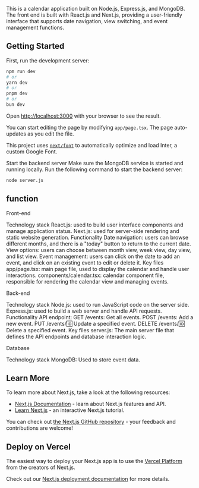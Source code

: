 This is a calendar application built on Node.js, Express.js, and MongoDB. The front end is built with React.js and Next.js, providing a user-friendly interface that supports date navigation, view switching, and event management functions.

## Getting Started

First, run the development server:

```bash
npm run dev
# or
yarn dev
# or
pnpm dev
# or
bun dev
```

Open [http://localhost:3000](http://localhost:3000) with your browser to see the result.

You can start editing the page by modifying `app/page.tsx`. The page auto-updates as you edit the file.

This project uses [`next/font`](https://nextjs.org/docs/basic-features/font-optimization) to automatically optimize and load Inter, a custom Google Font.

Start the backend server
Make sure the MongoDB service is started and running locally. Run the following command to start the backend server:

```bash
node server.js
```
## function

Front-end

Technology stack
React.js: used to build user interface components and manage application status.
Next.js: used for server-side rendering and static website generation.
Functionality
Date navigation: users can browse different months, and there is a "today" button to return to the current date.
View options: users can choose between month view, week view, day view, and list view.
Event management: users can click on the date to add an event, and click on an existing event to edit or delete it.
Key files
app/page.tsx: main page file, used to display the calendar and handle user interactions.
components/calendar.tsx: calendar component file, responsible for rendering the calendar view and managing events.

Back-end

Technology stack
Node.js: used to run JavaScript code on the server side.
Express.js: used to build a web server and handle API requests.
Functionality
API endpoint:
GET /events: Get all events.
POST /events: Add a new event.
PUT /events/:id: Update a specified event.
DELETE /events/:id: Delete a specified event.
Key files
server.js: The main server file that defines the API endpoints and database interaction logic.

Database

Technology stack
MongoDB: Used to store event data.


## Learn More

To learn more about Next.js, take a look at the following resources:

- [Next.js Documentation](https://nextjs.org/docs) - learn about Next.js features and API.
- [Learn Next.js](https://nextjs.org/learn) - an interactive Next.js tutorial.

You can check out [the Next.js GitHub repository](https://github.com/vercel/next.js/) - your feedback and contributions are welcome!

## Deploy on Vercel

The easiest way to deploy your Next.js app is to use the [Vercel Platform](https://vercel.com/new?utm_medium=default-template&filter=next.js&utm_source=create-next-app&utm_campaign=create-next-app-readme) from the creators of Next.js.

Check out our [Next.js deployment documentation](https://nextjs.org/docs/deployment) for more details.
